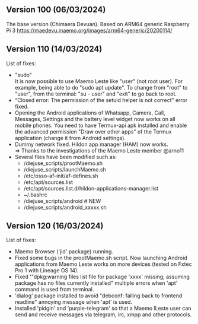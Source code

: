 ## Version 100 (06/03/2024)
The base version (Chimaera Devuan). Based on ARM64 generic Raspberry Pi 3 https://maedevu.maemo.org/images/arm64-generic/20200114/

## Version 110 (14/03/2024)
List of fixes:
- "sudo"  
  It is now possible to use Maemo Leste like "user" (not root user). For example, being able to do "sudo apt update". To change from "root" to "user", from the terminal: "su - user" and "exit" to go back to root.
- “Closed error: The permission of the setuid helper is not correct” error fixed.  
- Opening the Android applications of Whatsapp, Camera, Call, Messages, Settings and the battery level widget now works on all mobile phones. You need to have Termux-api apk installed and enable the advanced permission "Draw over other apps" of the Termux application (change it from Android settings).  
- Dummy network fixed. Hildon app manager (HAM) now works.  
  => Thanks to the investigations of the Maemo Leste member @arno11  
- Several files have been modified such as:  
  - /diejuse_scripts/prootMaemo.sh  
  - /diejuse_scripts/launchMaemo.sh  
  - /etc/osso-af-init/af-defines.sh  
  - /etc/apt/sources.list  
  - /etc/apt/sources.list.d/hildon-applications-manager.list  
  - ~/.bashrc
  - /diejuse_scripts/android    # NEW
  - /diejuse_scripts/android_xxxxx.sh
## Version 120 (16/03/2024)  
List of fixes:  
- Maemo Browser ('jid' package) running.  
- Fixed some bugs in the prootMaemo.sh script. Now launching Android applications from Maemo Leste works on more devices (tested on Fxtec Pro 1 with Lineage OS 14). 
- Fixed '"dpkg:warning files list file for package 'xxxx' missing; assuming package has no files currently installed"  multiple errors when 'apt' command is used from terminal.  
- 'dialog' package installed to avoid "debconf: falling back to frontend readline" annoying message when 'apt' is used.  
- Installed 'pidgin' and 'purple-telegram' so that a Maemo lLeste user can send and receive messages via telegram, irc, xmpp and other protocols.  
 
